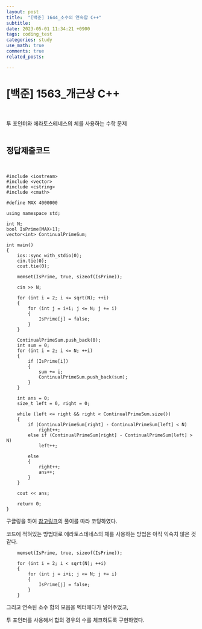 ```yaml
---
layout: post
title:  "[백준] 1644_소수의 연속합 C++"
subtitle:   
date: 2023-05-01 11:34:21 +0900
tags: coding_test
categories: study
use_math: true
comments: true
related_posts:

---
```


# [백준] 1563_개근상 C++<br/>
<br/>

투 포인터와 에라토스테네스의 체를 사용하는 수학 문제<br/>
<br/>

## 정답제출코드<br/>
<br/>

```
#include <iostream>
#include <vector>
#include <cstring>
#include <cmath>

#define MAX 4000000

using namespace std;

int N;
bool IsPrime[MAX+1];
vector<int> ContinualPrimeSum;

int main()
{
    ios::sync_with_stdio(0);
    cin.tie(0);
    cout.tie(0);

    memset(IsPrime, true, sizeof(IsPrime));

    cin >> N;

    for (int i = 2; i <= sqrt(N); ++i)
    {
        for (int j = i+i; j <= N; j += i)
        {
            IsPrime[j] = false;
        }
    }

    ContinualPrimeSum.push_back(0);
    int sum = 0;
    for (int i = 2; i <= N; ++i)
    {
        if (IsPrime[i])
        {
            sum += i;
            ContinualPrimeSum.push_back(sum);
        }
    }

    int ans = 0;
    size_t left = 0, right = 0;

    while (left <= right && right < ContinualPrimeSum.size())
    {
        if (ContinualPrimeSum[right] - ContinualPrimeSum[left] < N)
            right++;
        else if (ContinualPrimeSum[right] - ContinualPrimeSum[left] > N)
            left++;
        
        else
        {
            right++;
            ans++;
        }    
    }

    cout << ans;

    return 0;
}
```

구글링을 하여 [참고링크](https://cocoon1787.tistory.com/357)의 풀이를 따라 코딩하였다.<br/>

코드에 적혀있는 방법대로 에라토스테네스의 체를 사용하는 방법은 아직 익숙치 않은 것 같다.<br/>

```
    memset(IsPrime, true, sizeof(IsPrime));

    for (int i = 2; i < sqrt(N); ++i)
    {
        for (int j = i+i; j <= N; j += i)
        {
            IsPrime[j] = false;
        }
    }
```

그리고 연속된 소수 합의 모음을 벡터에다가 넣어주었고,<br/>

투 포인터를 사용해서 합의 경우의 수를 체크하도록 구현하였다.<br/>
